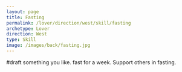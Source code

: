 ```yaml
---
layout: page
title: Fasting
permalink: /lover/direction/west/skill/fasting
archetype: Lover
direction: West
type: Skill
image: /images/back/fasting.jpg
---
```

#draft something you like. fast for a week. Support others in fasting. 
